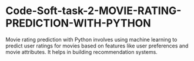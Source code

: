 # Code-Soft-task-2-MOVIE-RATING-PREDICTION-WITH-PYTHON
Movie rating prediction with Python involves using machine learning to predict user ratings for movies based on features like user preferences and movie attributes. It helps in building recommendation systems.
